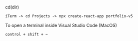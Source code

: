cd(dir)
```
iTerm -> cd Projects -> npx create-react-app portfolio-v5
```

To open a terminal inside Visual Studio Code (MacOS)
```
control + shift + ~
```

